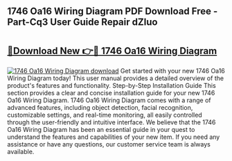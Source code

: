 ## 1746 Oa16 Wiring Diagram PDF Download Free - Part-Cq3 User Guide Repair dZluo

# <h2><a href="http://dflvq92.blite.top/?on=1746+Oa16+Wiring+Diagram">🔗Download New 👉🔴 1746 Oa16 Wiring Diagram</a></h2>

[![1746 Oa16 Wiring Diagram download](https://i.imgur.com/lujVjoI.png)](http://dflvq92.blite.top/?on=1746+Oa16+Wiring+Diagram)
Get started with your new 1746 Oa16 Wiring Diagram today! This user manual provides a detailed overview of the product's features and functionality. Step-by-Step Installation Guide This section provides a clear and concise installation guide for your new 1746 Oa16 Wiring Diagram. 1746 Oa16 Wiring Diagram comes with a range of advanced features, including object detection, facial recognition, customizable settings, and real-time monitoring, all easily controlled through the user-friendly and intuitive interface. We believe that the 1746 Oa16 Wiring Diagram has been an essential guide in your quest to understand the features and capabilities of your new item. If you need any assistance or have any questions, our customer service team is always available.
